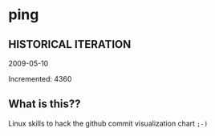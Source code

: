 # ping

## HISTORICAL ITERATION
2009-05-10

Incremented: 4360

## What is this?? 
Linux skills to hack the github commit visualization chart `;-)`
